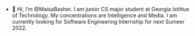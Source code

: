 - 👋 Hi, I’m @MaisaBasher. 
I am junior CS major student at Georgia Istittue of Technology. My concentrations are Intelligence and Media. I am currently looking for Software Engineering Internship for next Sumeer 2022.


<!---
MaisaBasher/MaisaBasher is a ✨ special ✨ repository because its `README.md` (this file) appears on your GitHub profile.
You can click the Preview link to take a look at your changes.
--->
